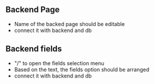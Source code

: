 ## Backend Page
- Name of the backed page should be editable
- connect it with backend and db

## Backend fields
- "/" to open the fields selection menu
- Based on the text, the fields option should be arranged
- connect it with backend and db